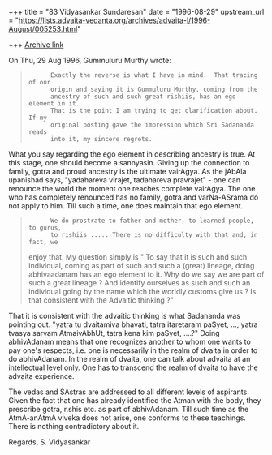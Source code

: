 +++
title = "83 Vidyasankar Sundaresan"
date = "1996-08-29"
upstream_url = "https://lists.advaita-vedanta.org/archives/advaita-l/1996-August/005253.html"

+++
[Archive link](https://lists.advaita-vedanta.org/archives/advaita-l/1996-August/005253.html)

On Thu, 29 Aug 1996, Gummuluru Murthy wrote:

>           Exactly the reverse is what I have in mind.  That tracing of our
>           origin and saying it is Gummuluru Murthy, coming from the
>           ancestry of such and such great rishiis, has an ego element in it.
>           That is the point I am trying to get clarification about.  If my
>           original posting gave the impression which Sri Sadananda reads
>           into it, my sincere regrets.

What you say regarding the ego element in describing ancestry is true. At
this stage, one should become a sannyasin. Giving up the connection to
family, gotra and proud ancestry is the ultimate vairAgya. As the jAbAla
upanishad says, "yadahareva virajet, tadahareva pravrajet" - one can
renounce the world the moment one reaches complete vairAgya. The one who
has completely renounced has no family, gotra and varNa-ASrama do not
apply to him. Till such a time, one does maintain that ego element.


>
>           We do prostrate to father and mother, to learned people, to gurus,
>           to rishiis ..... There is no difficulty with that and, in fact, we
>  enjoy
>           that.  My  question simply is  " To say that it is such and such
>           individual, coming as part of such and such a (great) lineage, doing
>           abhivaadanam has an ego element to it. Why do we say we are part
>           of such a great lineage ? And identify ourselves as such and such an
>           individual going by the name which the worldly customs give us ?
>           Is that consistent with the Advaitic thinking ?"

That it is consistent with the advaitic thinking is what Sadananda was
pointing out. "yatra tu dvaitamiva bhavati, tatra itaretaram paSyet, ...,
yatra tvasya sarvam AtmaivAbhUt, tatra kena kim paSyet, ....?" Doing
abhivAdanam means that one recognizes another to whom one wants to pay
one's respects, i.e. one is necessarily in the realm of dvaita in order to
do abhivAdanam. In the realm of dvaita, one can talk about advaita at an
intellectual level only. One has to transcend the realm of dvaita to have
the advaita experience.

The vedas and SAstras are addressed to all different levels of aspirants.
Given the fact that one has already identified the Atman with the body,
they prescribe gotra, r.shis etc. as part of abhivAdanam. Till such
time as the AtmA-anAtmA viveka does not arise, one conforms to these
teachings. There is nothing contradictory about it.

Regards,
S. Vidyasankar

